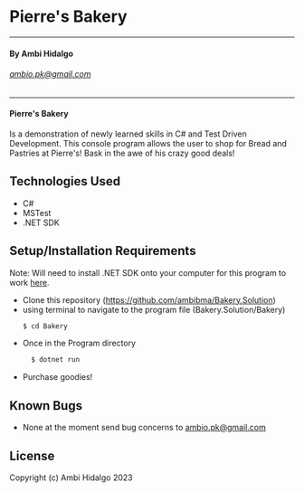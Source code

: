 
# Pierre's Bakery

---
#### By Ambi Hidalgo
###### ambio.pk@gmail.com
---

####  Pierre's Bakery
Is a demonstration of newly learned skills in C# and Test Driven Development. This console program allows the user to shop for Bread and Pastries at Pierre's! Bask in the awe of his crazy good deals! 
## Technologies Used
* C#
* MSTest
* .NET SDK


## Setup/Installation Requirements
Note: Will need to install .NET SDK onto your computer for this program to work [here](https://dotnet.microsoft.com/en-us/).
* Clone this repository (https://github.com/ambibma/Bakery.Solution)
* using terminal to navigate to the program file (Bakery.Solution/Bakery)
     ```bash
    $ cd Bakery
    ```
* Once in the Program directory
  ```bash
    $ dotnet run
    ```
* Purchase goodies!

## Known Bugs

* None at the moment
send bug concerns to ambio.pk@gmail.com

## License


Copyright (c) Ambi Hidalgo 2023